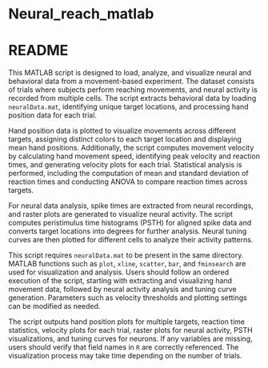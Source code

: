 # Neural_reach_matlab
# README


This MATLAB script is designed to load, analyze, and visualize neural and behavioral data from a movement-based experiment. The dataset consists of trials where subjects perform reaching movements, and neural activity is recorded from multiple cells. The script extracts behavioral data by loading `neuralData.mat`, identifying unique target locations, and processing hand position data for each trial. 

Hand position data is plotted to visualize movements across different targets, assigning distinct colors to each target location and displaying mean hand positions. Additionally, the script computes movement velocity by calculating hand movement speed, identifying peak velocity and reaction times, and generating velocity plots for each trial. Statistical analysis is performed, including the computation of mean and standard deviation of reaction times and conducting ANOVA to compare reaction times across targets.

For neural data analysis, spike times are extracted from neural recordings, and raster plots are generated to visualize neural activity. The script computes peristimulus time histograms (PSTH) for aligned spike data and converts target locations into degrees for further analysis. Neural tuning curves are then plotted for different cells to analyze their activity patterns.

This script requires `neuralData.mat` to be present in the same directory. MATLAB functions such as `plot`, `xline`, `scatter`, `bar`, and `fminsearch` are used for visualization and analysis. Users should follow an ordered execution of the script, starting with extracting and visualizing hand movement data, followed by neural activity analysis and tuning curve generation. Parameters such as velocity thresholds and plotting settings can be modified as needed. 

The script outputs hand position plots for multiple targets, reaction time statistics, velocity plots for each trial, raster plots for neural activity, PSTH visualizations, and tuning curves for neurons. If any variables are missing, users should verify that field names in `R` are correctly referenced. The visualization process may take time depending on the number of trials.


